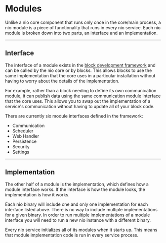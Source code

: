 # Modules

Unlike a nio core component that runs only once in the core/main process, a nio module is a piece of functionality that runs in every nio service. Each nio module is broken down into two parts, an interface and an implementation.

---

## Interface
The interface of a module exists in the [block development framework](/blocks/block-development/framework.md) and can be called by the nio core or by blocks. This allows blocks to use the same implementation that the core uses in a particular installation without having to worry about the details of the implementation.

For example, rather than a block needing to define its own communication module, it can publish data using the same communication module interface that the core uses. This allows you to swap out the implementation of a service's communication without having to update all of your block code.

There are currently six module interfaces defined in the framework:
* Communication
* Scheduler
* Web Handler
* Persistence
* Security
* Settings

---

## Implementation

The other half of a module is the implementation, which defines how a module interface works. If the interface is how the module looks, the implementation is how it works.

Each nio binary will include one and only one implementation for each interface listed above. There is no way to include multiple implementations for a given binary. In order to run multiple implementations of a module interface you will need to run a new nio instance with a different binary.

Every nio service initializes all of its modules when it starts up. This means that module implementation code is run in every service process.
